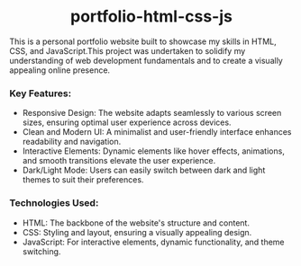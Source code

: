<h1 align="center">portfolio-html-css-js</h1>
<p>This is a personal portfolio website built to showcase my skills in HTML, CSS, and JavaScript.This project was undertaken to solidify my understanding of web development fundamentals and to create a visually appealing online presence.</p>

<h3>Key Features:</h3>

<ul>
  <li>Responsive Design: The website adapts seamlessly to various screen sizes, ensuring optimal user experience across devices.</li>
  <li>Clean and Modern UI: A minimalist and user-friendly interface enhances readability and navigation.</li>
  <li>Interactive Elements: Dynamic elements like hover effects, animations, and smooth transitions elevate the user experience.</li>
  <li>Dark/Light Mode: Users can easily switch between dark and light themes to suit their preferences.</li>
</ul>

<h3>Technologies Used:</h3>

<ul>
  <li>HTML: The backbone of the website's structure and content.</li>
  <li>CSS: Styling and layout, ensuring a visually appealing design.</li>
  <li>JavaScript: For interactive elements, dynamic functionality, and theme switching.</li>
</ul>
